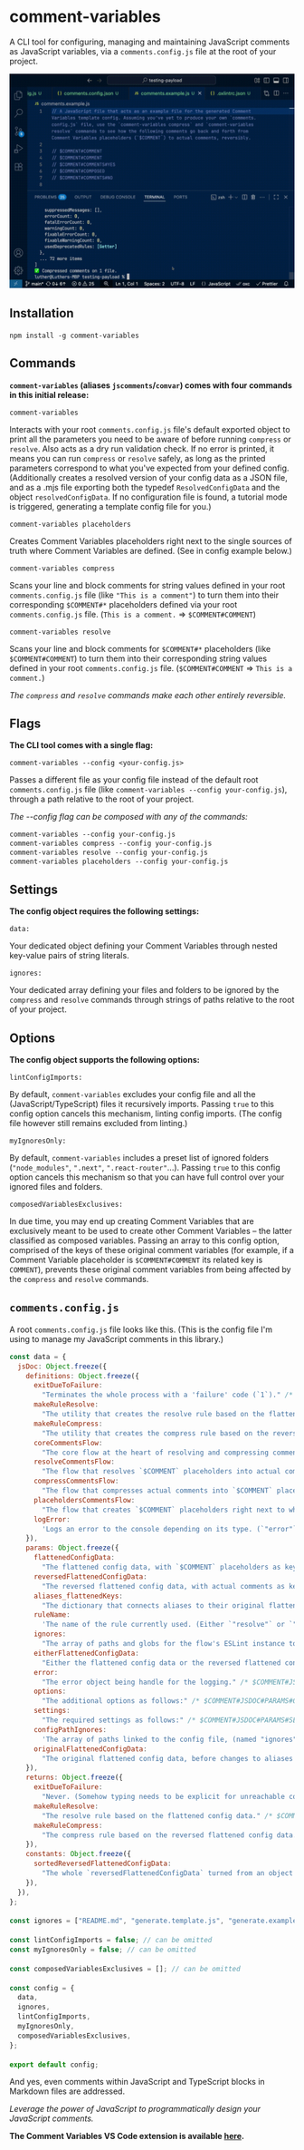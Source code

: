 # comment-variables

A CLI tool for configuring, managing and maintaining JavaScript comments as JavaScript variables, via a `comments.config.js` file at the root of your project.

![Intro example of going back and forth between Comment Variables placeholders and actual comments using comment-variables's resolve and compress commands.](./assets/README/example.gif)

## Installation

```
npm install -g comment-variables
```

## Commands

**`comment-variables` (aliases `jscomments`/`comvar`) comes with four commands in this initial release:**

```
comment-variables
```

Interacts with your root `comments.config.js` file's default exported object to print all the parameters you need to be aware of before running `compress` or `resolve`. Also acts as a dry run validation check. If no error is printed, it means you can run `compress` or `resolve` safely, as long as the printed parameters correspond to what you've expected from your defined config. (Additionally creates a resolved version of your config data as a JSON file, and as a .mjs file exporting both the typedef `ResolvedConfigData` and the object `resolvedConfigData`. If no configuration file is found, a tutorial mode is triggered, generating a template config file for you.)

```
comment-variables placeholders
```

Creates Comment Variables placeholders right next to the single sources of truth where Comment Variables are defined. (See in config example below.)

```
comment-variables compress
```

Scans your line and block comments for string values defined in your root `comments.config.js` file (like `"This is a comment"`) to turn them into their corresponding `$COMMENT#*` placeholders defined via your root `comments.config.js` file. (`This is a comment.` => `$COMMENT#COMMENT`)

```
comment-variables resolve
```

Scans your line and block comments for `$COMMENT#*` placeholders (like `$COMMENT#COMMENT`) to turn them into their corresponding string values defined in your root `comments.config.js` file. (`$COMMENT#COMMENT` => `This is a comment.`)

_The `compress` and `resolve` commands make each other entirely reversible._

## Flags

**The CLI tool comes with a single flag:**

```
comment-variables --config <your-config.js>
```

Passes a different file as your config file instead of the default root `comments.config.js` file (like `comment-variables --config your-config.js`), through a path relative to the root of your project.

_The --config flag can be composed with any of the commands:_

```
comment-variables --config your-config.js
comment-variables compress --config your-config.js
comment-variables resolve --config your-config.js
comment-variables placeholders --config your-config.js
```

## Settings

**The config object requires the following settings:**

```
data:
```

Your dedicated object defining your Comment Variables through nested key-value pairs of string literals.

```
ignores:
```

Your dedicated array defining your files and folders to be ignored by the `compress` and `resolve` commands through strings of paths relative to the root of your project.

## Options

**The config object supports the following options:**

```
lintConfigImports:
```

By default, `comment-variables` excludes your config file and all the (JavaScript/TypeScript) files it recursively imports. Passing `true` to this config option cancels this mechanism, linting config imports. (The config file however still remains excluded from linting.)

```
myIgnoresOnly:
```

By default, `comment-variables` includes a preset list of ignored folders (`"node_modules"`, `".next"`, `".react-router"`...). Passing `true` to this config option cancels this mechanism so that you can have full control over your ignored files and folders.

```
composedVariablesExclusives:
```

In due time, you may end up creating Comment Variables that are exclusively meant to be used to create other Comment Variables – the latter classified as composed variables. Passing an array to this config option, comprised of the keys of these original comment variables (for example, if a Comment Variable placeholder is `$COMMENT#COMMENT` its related key is `COMMENT`), prevents these original comment variables from being affected by the `compress` and `resolve` commands.

## **`comments.config.js`**

A root `comments.config.js` file looks like this. (This is the config file I'm using to manage my JavaScript comments in this library.)

```js
const data = {
  jsDoc: Object.freeze({
    definitions: Object.freeze({
      exitDueToFailure:
        "Terminates the whole process with a 'failure' code (`1`)." /* $COMMENT#JSDOC#DEFINITIONS#EXITDUETOFAILURE */,
      makeRuleResolve:
        "The utility that creates the resolve rule based on the flattened config data, used to transform `$COMMENT` placeholders into actual comments." /* $COMMENT#JSDOC#DEFINITIONS#MAKERULERESOLVE */,
      makeRuleCompress:
        "The utility that creates the compress rule based on the reversed flattened config data, used to transform actual comments into `$COMMENT` placeholders." /* $COMMENT#JSDOC#DEFINITIONS#MAKERULECOMPRESS */,
      coreCommentsFlow:
        "The core flow at the heart of resolving and compressing comments." /* $COMMENT#JSDOC#DEFINITIONS#CORECOMMENTSFLOW */,
      resolveCommentsFlow:
        "The flow that resolves `$COMMENT` placeholders into actual comments." /* $COMMENT#JSDOC#DEFINITIONS#RESOLVECOMMENTSFLOW */,
      compressCommentsFlow:
        "The flow that compresses actual comments into `$COMMENT` placeholders." /* $COMMENT#JSDOC#DEFINITIONS#COMPRESSCOMMENTSFLOW */,
      placeholdersCommentsFlow:
        "The flow that creates `$COMMENT` placeholders right next to where they're defined." /* $COMMENT#JSDOC#DEFINITIONS#PLACEHOLDERSCOMMENTSFLOW */,
      logError:
        'Logs an error to the console depending on its type. (`"error"` or `"warning"`.)' /* $COMMENT#JSDOC#DEFINITIONS#LOGERROR */,
    }),
    params: Object.freeze({
      flattenedConfigData:
        "The flattened config data, with `$COMMENT` placeholders as keys and actual comments as values." /* $COMMENT#JSDOC#PARAMS#FLATTENEDCONFIGDATA */,
      reversedFlattenedConfigData:
        "The reversed flattened config data, with actual comments as keys and `$COMMENT` placeholders as values." /* $COMMENT#JSDOC#PARAMS#REVERSEDFLATTENEDCONFIGDATA */,
      aliases_flattenedKeys:
        "The dictionary that connects aliases to their original flattened keys in case an encountered placeholder is actually an alias." /* $COMMENT#JSDOC#PARAMS#ALIASES_FLATTENEDKEYS */,
      ruleName:
        'The name of the rule currently used. (Either `"resolve"` or `"compress"`.)' /* $COMMENT#JSDOC#PARAMS#RULENAME */,
      ignores:
        "The array of paths and globs for the flow's ESLint instance to ignore." /* $COMMENT#JSDOC#PARAMS#IGNORES */,
      eitherFlattenedConfigData:
        "Either the flattened config data or the reversed flattened config data, since they share the same structure." /* $COMMENT#JSDOC#PARAMS#EITHERFLATTENEDCONFIGDATA */,
      error:
        "The error object being handle for the logging." /* $COMMENT#JSDOC#PARAMS#ERROR */,
      options:
        "The additional options as follows:" /* $COMMENT#JSDOC#PARAMS#OPTIONS */,
      settings:
        "The required settings as follows:" /* $COMMENT#JSDOC#PARAMS#SETTINGS */,
      configPathIgnores:
        'The array of paths linked to the config file, (named "ignores" given it is ignored by the "compress" and "resolve" commands).' /* $COMMENT#JSDOC#PARAMS#CONFIGPATHIGNORES */,
      originalFlattenedConfigData:
        "The original flattened config data, before changes to aliases variables and composed variables are applied." /* $COMMENT#JSDOC#PARAMS#ORIGINALFLATTENEDCONFIGDATA */,
    }),
    returns: Object.freeze({
      exitDueToFailure:
        "Never. (Somehow typing needs to be explicit for unreachable code inference.)" /* $COMMENT#JSDOC#RETURNS#EXITDUETOFAILURE */,
      makeRuleResolve:
        "The resolve rule based on the flattened config data." /* $COMMENT#JSDOC#RETURNS#MAKERULERESOLVE */,
      makeRuleCompress:
        "The compress rule based on the reversed flattened config data." /* $COMMENT#JSDOC#RETURNS#MAKERULECOMPRESS */,
    }),
    constants: Object.freeze({
      sortedReversedFlattenedConfigData:
        "The whole `reversedFlattenedConfigData` turned from an object to an array of key-value arrays sorted by the descending length of each key to prevent partial replacements." /* $COMMENT#JSDOC#CONSTANTS#SORTEDREVERSEDFLATTENEDCONFIGDATA */,
    }),
  }),
};

const ignores = ["README.md", "generate.template.js", "generate.example.js"];

const lintConfigImports = false; // can be omitted
const myIgnoresOnly = false; // can be omitted

const composedVariablesExclusives = []; // can be omitted

const config = {
  data,
  ignores,
  lintConfigImports,
  myIgnoresOnly,
  composedVariablesExclusives,
};

export default config;
```

And yes, even comments within JavaScript and TypeScript blocks in Markdown files are addressed.

_Leverage the power of JavaScript to programmatically design your JavaScript comments._

**The Comment Variables VS Code extension is available [here](https://comvar.lemonsqueezy.com/buy/723b0220-ea5d-4b0a-835a-f0843e431639?logo=0&discount=0).**
